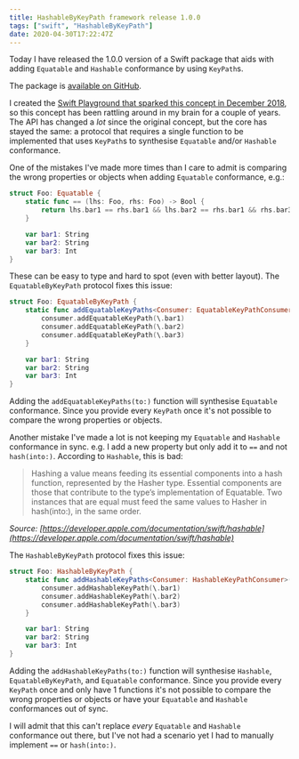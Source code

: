 ```yaml
---
title: HashableByKeyPath framework release 1.0.0
tags: ["swift", "HashableByKeyPath"]
date: 2020-04-30T17:22:47Z
---
```


Today I have released the 1.0.0 version of a Swift package that aids with adding `Equatable` and `Hashable` conformance by using `KeyPath`s.

The package is [available on GitHub](https://github.com/JosephDuffy/HashableByKeyPath/).

I created the [Swift Playground that sparked this concept in December 2018](/images/HashableByKeyPath/playground-metadata.png), so this concept has been rattling around in my brain for a couple of years. The API has changed a _lot_ since the original concept, but the core has stayed the same: a protocol that requires a single function to be implemented that uses `KeyPath`s to synthesise `Equatable` and/or `Hashable` conformance.

<!-- more -->

One of the mistakes I've made more times than I care to admit is comparing the wrong properties or objects when adding `Equatable` conformance, e.g.:

```swift
struct Foo: Equatable {
    static func == (lhs: Foo, rhs: Foo) -> Bool {
        return lhs.bar1 == rhs.bar1 && lhs.bar2 == rhs.bar1 && rhs.bar3 == rhs.bar3
    }

    var bar1: String
    var bar2: String
    var bar3: Int
}
```

These can be easy to type and hard to spot (even with better layout). The `EquatableByKeyPath` protocol fixes this issue:

```swift
struct Foo: EquatableByKeyPath {
    static func addEquatableKeyPaths<Consumer: EquatableKeyPathConsumer>(to consumer: inout Consumer) where Consumer.Root == Self {
        consumer.addEquatableKeyPath(\.bar1)
        consumer.addEquatableKeyPath(\.bar2)
        consumer.addEquatableKeyPath(\.bar3)
    }

    var bar1: String
    var bar2: String
    var bar3: Int
}
```

Adding the `addEquatableKeyPaths(to:)` function will synthesise `Equatable` conformance. Since you provide every `KeyPath` once it's not possible to compare the wrong properties or objects.

Another mistake I've made a lot is not keeping my `Equatable` and `Hashable` conformance in sync. e.g. I add a new property but only add it to `==` and not `hash(into:)`. According to `Hashable`, this is bad:

> Hashing a value means feeding its essential components into a hash function, represented by the Hasher type. Essential components are those that contribute to the type’s implementation of Equatable. Two instances that are equal must feed the same values to Hasher in hash(into:), in the same order.

_Source: [https://developer.apple.com/documentation/swift/hashable](https://developer.apple.com/documentation/swift/hashable)_

The `HashableByKeyPath` protocol fixes this issue:

```swift
struct Foo: HashableByKeyPath {
    static func addHashableKeyPaths<Consumer: HashableKeyPathConsumer>(to consumer: inout Consumer) where Consumer.Root == Self {
        consumer.addHashableKeyPath(\.bar1)
        consumer.addHashableKeyPath(\.bar2)
        consumer.addHashableKeyPath(\.bar3)
    }

    var bar1: String
    var bar2: String
    var bar3: Int
}
```

Adding the `addHashableKeyPaths(to:)` function will synthesise `Hashable`, `EquatableByKeyPath`, and `Equatable` conformance. Since you provide every `KeyPath` once and only have 1 functions it's not possible to compare the wrong properties or objects or have your `Equatable` and `Hashable` conformances out of sync.

I will admit that this can't replace _every_ `Equatable` and `Hashable` conformance out there, but I've not had a scenario yet I had to manually implement `==` or `hash(into:)`.
